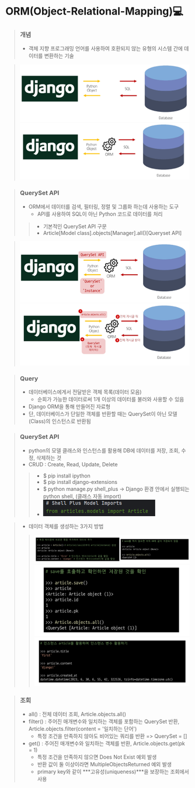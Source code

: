 # ORM(Object-Relational-Mapping)💻

> ### 개념
> - 객체 지향 프로그래밍 언어를 사용하여 호환되지 않는 유형의 시스템 간에 데이터를 변환하는 기술

> ![img.png](img.png)
> ![img_1.png](img_1.png)

> ### QuerySet API
> - ORM에서 데이터를 검색, 필터링, 정렬 및 그룹화 하는데 사용하는 도구
>   - API를 사용하여 SQL이 아닌 Python 코드로 데이터를 처리
>> - 기본적인 QuerySet API 구문
>> - Article[Model class].objects[Manager].all()[Queryset API]

> ![img_2.png](img_2.png)
> ![img_3.png](img_3.png)

> ### Query
> - 데이터베이스에게서 전달받은 객체 목록(데이터 모음)
>   - 순회가 가능한 데이터로써 1개 이상의 데이터를 불러와 사용할 수 있음
> - Django ORM을 통해 만들어진 자료형
> - 단, 데이터베이스가 단일한 객체를 반환할 때는 QuerySet이 아닌 모델(Class)의 인스턴스로 반환됨

> ### QuerySet API
> - python의 모델 클래스와 인스턴스를 활용해 DB에 데이터를 저장, 조회, 수정, 삭제하는 것
> - CRUD : Create, Read, Update, Delete
>> - $ pip install ipython
>> - $ pip install django-extensions
>> - $ python manage.py shell_plus ->  Django 환경 안에서 실행되는 python shell, (클래스 자동 import)
>> - ![img_4.png](img_4.png)

> - 데이터 객체를 생성하는 3가지 방법
>> ![img_5.png](img_5.png)
>> ![img_6.png](img_6.png)
>> ![img_7.png](img_7.png)

> ### 조회
> - all() : 전체 데이터 조회, Article.objects.all()
> - filter() : 주어진 매개변수와 일치하는 객체를 포함하는 QuerySet 반환, Article.objects.filter(content = '일치하는 단어')
>   - 특정 조건을 만족하지 않아도 비어있는 쿼리를 반환 => QuerySet = []
> - get() : 주어진 매개변수와 일치하는 객체를 반환, Article.objects.get(pk = 1)
>   - 특정 조건을 만족하지 않으면 Does Not Exist 예외 발생
>   - 반환 값이 둘 이상이라면 MultipleObjectsReturned 예외 발생
>   - primary key와 같이 ***고유성(uniqueness)***을 보장하는 조회에서 사용 